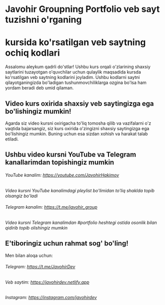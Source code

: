 # Javohir Groupning Portfolio veb sayt tuzishni o'rganing
# kursida ko'rsatilgan veb saytning ochiq kodlari

Assalomu aleykum qadrli do'stlar! Ushbu kurs orqali o'zlarining shaxsiy saytlarini tuzayotgan o'quvchilar uchun qulaylik maqsadida 
kursda ko'rsatilgan veb saytning kodlarini joyladim. Ushbu kodlarni saytni qilayotganingizda bo'ladigan tushunmovchiliklarga ozgina bo'lsa ham
yordam beradi deb umid qilaman.

## Video kurs oxirida shaxsiy veb saytingizga ega bo'lishingiz mumkin!

Agarda siz video kursni oxirigacha to'liq tomosha qilib va vazifalarni o'z vaqtida bajarsangiz,
siz kurs oxirida o'zingizni shaxsiy saytingizga ega bo'lishingiz mumkin. Buning uchun esa sizdan xohish va harakat talab etiladi.

## Ushbu video kursni YouTube va Telegram kanallarimdan topishingiz mumkin

###### YouTube kanalim:   https://youtube.com/JavohirHakimov

*Video kursni YouTube kanalimdagi pleylist bo'limidan to'liq shaklda topib olsangiz bo'ladi*

###### Telegram kanalim:  https://t.me/javohir_group

*Video kursni Telegram kanalimdan #portfolio heshtegi ostida osonlik bilan qidirib topib olishingiz mumkin*

## E'tiboringiz uchun rahmat sog' bo'ling!

Men bilan aloqa uchun:

###### Telegram:  https://t.me/JavohirDev

###### Veb saytim: https://javohirdev.netlify.app

###### Instagram: https://instagram.com/javohirdev
